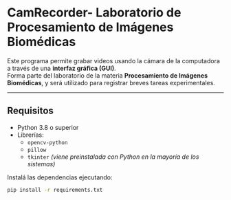 # CamRecorder- Laboratorio de Procesamiento de Imágenes Biomédicas

Este programa permite grabar videos usando la cámara de la computadora a través de una **interfaz gráfica (GUI)**.  
Forma parte del laboratorio de la materia **Procesamiento de Imágenes Biomédicas**, y será utilizado para registrar breves tareas experimentales.

---

## Requisitos

- Python 3.8 o superior
- Librerías:
  - `opencv-python`
  - `pillow`
  - `tkinter` *(viene preinstalada con Python en la mayoría de los sistemas)*
  
Instalá las dependencias ejecutando:

```bash
pip install -r requirements.txt

